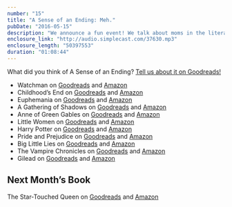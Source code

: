 ```yaml
---
number: "15"
title: "A Sense of an Ending: Meh."
pubDate: "2016-05-15"
description: "We announce a fun event! We talk about moms in the literary world, awesome and crazy. Then we discuss the book where we sensed an ending but it still left us 'meh'."
enclosure_link: "http://audio.simplecast.com/37630.mp3"
enclosure_length: "50397553"
duration: "01:08:44"
---
```

What did you think of A Sense of an Ending? [Tell us about it on Goodreads!](https://www.goodreads.com/book/show/10746542-the-sense-of-an-ending?from_search=true&search_version=service)

- Watchman on [Goodreads](https://www.goodreads.com/book/show/472331.Watchmen) and [Amazon](https://amzn.com/B005CRQ2IU)
- Childhood’s End on [Goodreads](https://www.goodreads.com/book/show/414999.Childhood_s_End) and [Amazon](https://amzn.com/B00AHGSVKS)
- Euphemania on [Goodreads](https://www.goodreads.com/book/show/8527586-euphemania?ref=ru_lihp_up_rv_9_mclk-up3098861075) and [Amazon](https://amzn.com/B0047Y0F4Q)
- A Gathering of Shadows on [Goodreads](https://www.goodreads.com/book/show/20764879-a-gathering-of-shadows?ref=ru_lihp_up_rs_2_mclk-up3100517519) and [Amazon](https://amzn.com/B00WDVL07Q)
- Anne of Green Gables on [Goodreads](https://www.goodreads.com/book/show/8127.Anne_of_Green_Gables) and [Amazon](http://amzn.com/1853261394)
- Little Women on [Goodreads](https://www.goodreads.com/book/show/1934.Little_Women?from_search=true&search_version=service) and [Amazon](https://amzn.com/B0082Z1CVQ)
- Harry Potter on [Goodreads](https://www.goodreads.com/book/show/862041.Harry_Potter_Boxset?from_search=true&search_version=service) and [Amazon](http://www.amazon.com/Harry-Potter-8-Book-Series/dp/B01BSDR0YG?ie=UTF8&keywords=harry%20potter&qid=1462876301&ref_=sr_1_1_ha&s=digital-text&sr=1-1)
- Pride and Prejudice on [Goodreads](https://www.goodreads.com/book/show/1885.Pride_and_Prejudice?from_search=true&search_version=service) and [Amazon](https://amzn.com/B008476HBM)
- Big Little Lies on [Goodreads](https://www.goodreads.com/book/show/19486412-big-little-lies?from_search=true&search_version=service) and [Amazon](https://amzn.com/B00HDMMISA)
- The Vampire Chronicles on [Goodreads](https://www.goodreads.com/series/43564-the-vampire-chronicles) and [Amazon](https://amzn.com/B00BKK6DZU)
- Gilead on [Goodreads](https://www.goodreads.com/book/show/68210.Gilead?from_search=true&search_version=service) and [Amazon](https://amzn.com/B000O76NMS)

## Next Month’s Book

The Star-Touched Queen on [Goodreads](https://www.goodreads.com/book/show/25991136-the-star-touched-queen?ref=ru_lihp_up_rs_13_mclk-up3096177719) and [Amazon](https://amzn.com/B016ICX852)

